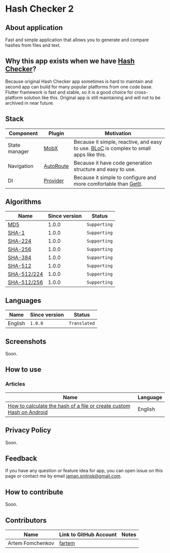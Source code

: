 # Hash Checker 2

## About application

Fast and simple application that allows you to generate and compare hashes from files and text.

## Why this app exists when we have [Hash Checker](https://github.com/hash-checker/hash-checker)?

Because original Hash Checker app sometimes is hard to maintain and second app can build for many popular platforms from
one code base. Flutter framework is fast and stable, so it is a good choice for cross-platform solution like this.
Original app is still maintaining and will not to be archived in near future.

## Stack

| Component     | Plugin                                  | Motivation                                                                                                     |
|---------------|-----------------------------------------|----------------------------------------------------------------------------------------------------------------|
| State manager | [MobX](https://pub.dev/mobx)            | Because it simple, reactive, and easy to use. [BLoC](https://pub.dev/bloc) is complex to small apps like this. |
| Navigation    | [AutoRoute](https://pub.dev/auto_route) | Because it have code generation structure and easy to use.                                                     |
| DI            | [Provider](https://pub.dev/provider)    | Because it simple to configure and more comfortable than [GetIt](https://pub.dev/get_it).                      |

## Algorithms

| Name                                               | Since version | Status       |
|----------------------------------------------------|---------------|--------------|
| [MD5](https://en.wikipedia.org/wiki/MD5)           | 1.0.0         | `Supporting` |
| [SHA-1](https://en.wikipedia.org/wiki/SHA-1)       | 1.0.0         | `Supporting` |
| [SHA-224](https://en.wikipedia.org/wiki/SHA-2)     | 1.0.0         | `Supporting` |
| [SHA-256](https://en.wikipedia.org/wiki/SHA-2)     | 1.0.0         | `Supporting` |
| [SHA-384](https://en.wikipedia.org/wiki/SHA-2)     | 1.0.0         | `Supporting` |
| [SHA-512](https://en.wikipedia.org/wiki/SHA-2)     | 1.0.0         | `Supporting` |
| [SHA-512/224](https://en.wikipedia.org/wiki/SHA-2) | 1.0.0         | `Supporting` |
| [SHA-512/256](https://en.wikipedia.org/wiki/SHA-2) | 1.0.0         | `Supporting` |

## Languages

| Name    | Since version | Status       |
|---------|---------------|--------------|
| English | `1.0.0`       | `Translated` |

## Screenshots

Soon.

## How to use

### Articles

| Name                                                                                                                                                                               | Language |
|------------------------------------------------------------------------------------------------------------------------------------------------------------------------------------|----------|
| [How to calculate the hash of a file or create custom Hash on Android](https://www.how2shout.com/how-to/how-to-calculate-the-hash-of-a-file-or-create-custom-hash-on-android.html) | English  |

## Privacy Policy

Soon.

## Feedback

If you have any question or feature idea for app, you can open issue on this page or contact me by email
jaman.smlnsk@gmail.com.

## How to contribute

Soon.

## Contributors

| Name             | Link to GitHub Account              | Notes |
|------------------|-------------------------------------|-------|
| Artem Fomchenkov | [fartem](https://github.com/fartem) |       |
